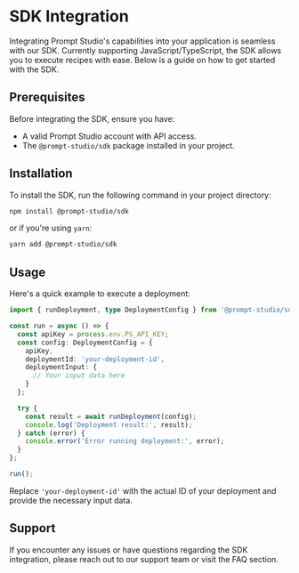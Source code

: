 # SDK Integration

Integrating Prompt Studio's capabilities into your application is seamless with our SDK. Currently supporting JavaScript/TypeScript, the SDK allows you to execute recipes with ease. Below is a guide on how to get started with the SDK.

## Prerequisites

Before integrating the SDK, ensure you have:

- A valid Prompt Studio account with API access.
- The `@prompt-studio/sdk` package installed in your project.

## Installation

To install the SDK, run the following command in your project directory:

```bash
npm install @prompt-studio/sdk
```

or if you're using `yarn`:

```bash
yarn add @prompt-studio/sdk
```

## Usage

Here's a quick example to execute a deployment:

```typescript
import { runDeployment, type DeploymentConfig } from '@prompt-studio/sdk';

const run = async () => {
  const apiKey = process.env.PS_API_KEY;
  const config: DeploymentConfig = {
    apiKey,
    deploymentId: 'your-deployment-id',
    deploymentInput: {
      // Your input data here
    }
  };

  try {
    const result = await runDeployment(config);
    console.log('Deployment result:', result);
  } catch (error) {
    console.error('Error running deployment:', error);
  }
};

run();
```

Replace `'your-deployment-id'` with the actual ID of your deployment and provide the necessary input data.


## Support

If you encounter any issues or have questions regarding the SDK integration, please reach out to our support team or visit the FAQ section.

